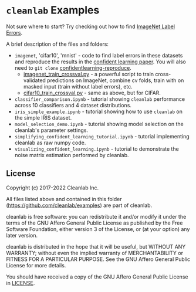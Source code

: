 # `cleanlab` Examples

Not sure where to start? Try checking out how to find [ImageNet Label Errors](imagenet/imagenet_train_label_errors.ipynb).

A brief description of the files and folders:

- `imagenet`, 'cifar10', 'mnist' - code to find label errors in these datasets and reproduce the results in the [confident learning paper](https://arxiv.org/abs/1911.00068). You will also need to `git clone` [confidentlearning-reproduce](https://github.com/cgnorthcutt/confidentlearning-reproduce).
  - [imagenet_train_crossval.py](imagenet/imagenet_train_crossval.py) - a powerful script to train cross-validated predictions on ImageNet, combine cv folds, train with on masked input (train without label errors), etc.
  - [cifar10_train_crossval.py](cifar10/cifar10_train_crossval.py) - same as above, but for CIFAR.
- `classifier_comparison.ipynb` - tutorial showing `cleanlab` performance across 10 classifiers and 4 dataset distributions.
- `iris_simple_example.ipynb` - tutorial showing how to use `cleanlab` on the simple IRIS dataset.
- `model_selection_demo.ipynb` - tutorial showing model selection on the cleanlab's parameter settings.
- `simplifying_confident_learning_tutorial.ipynb` - tutorial implementing cleanlab as raw numpy code.
- `visualizing_confident_learning.ipynb` - tutorial to demonstrate the noise matrix estimation performed by cleanlab.

## License

Copyright (c) 2017-2022 Cleanlab Inc.

All files listed above and contained in this folder (<https://github.com/cleanlab/examples>) are part of cleanlab.

cleanlab is free software: you can redistribute it and/or modify
it under the terms of the GNU Affero General Public License as published by
the Free Software Foundation, either version 3 of the License, or
(at your option) any later version.

cleanlab is distributed in the hope that it will be useful,
but WITHOUT ANY WARRANTY; without even the implied warranty of
MERCHANTABILITY or FITNESS FOR A PARTICULAR PURPOSE. See the
GNU Affero General Public License for more details.

You should have received a copy of the GNU Affero General Public License in [LICENSE](LICENSE).
